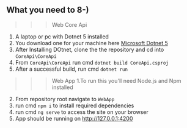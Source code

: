 [id]: https://octodex.github.com/images/dojocat.jpg  "The Dojocat"

## What you need to 8-)
>>>Web Core Api
1. A laptop or pc with Dotnet 5 installed 
2. You download one for your machine here [Microsoft Dotnet 5](https://dotnet.microsoft.com/en-us/download/dotnet/5.0)
3. After Installing DOtnet, clone the the repository and cd into `CoreApi\CoreApi`
4. From `CoreApi\CoreApi` run cmd `dotnet build CoreApi.csproj`
5. After a successful build, run cmd `dotnet run`

>>>Web App
1.To run this you'll need Node.js and Npm installed
2. From repository root navigate to `WebApp` 
3. run cmd `npm i` to install required dependencies
4. run cmd `ng serve` to access the site on your browser
5. App should be running on http://127.0.0.1:4200
